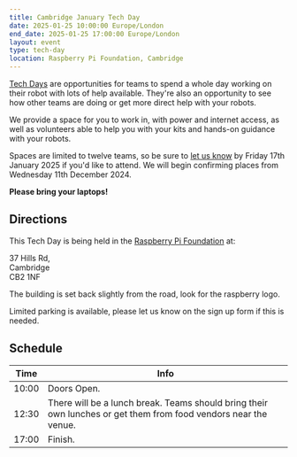 ```yaml
---
title: Cambridge January Tech Day
date: 2025-01-25 10:00:00 Europe/London
end_date: 2025-01-25 17:00:00 Europe/London
layout: event
type: tech-day
location: Raspberry Pi Foundation, Cambridge
---
```


[Tech Days][tech-days] are opportunities for teams to spend a whole day working
on their robot with lots of help available. They're also an opportunity to see
how other teams are doing or get more direct help with your robots.

We provide a space for you to work in, with power and internet access, as well
as volunteers able to help you with your kits and hands-on guidance with your
robots.

Spaces are limited to twelve teams, so be sure to [let us know][tech-day-signup]
by Friday 17th January 2025 if you'd like to attend. We will begin confirming
places from Wednesday 11th December 2024.

**Please bring your laptops!**

## Directions

This Tech Day is being held in the [Raspberry Pi Foundation][venue-map] at:

37 Hills Rd,<br>
Cambridge<br>
CB2 1NF

The building is set back slightly from the road, look for the raspberry logo.

Limited parking is available, please let us know on the sign up form if this is needed.

## Schedule

| Time  | Info |
|-------|------|
| 10:00 | Doors Open. |
| 12:30 | There will be a lunch break. Teams should bring their own lunches or get them from food vendors near the venue. |
| 17:00 | Finish. |

[tech-days]: https://studentrobotics.org/docs/robots_101/tech_days
[tech-day-signup]: https://forms.gle/SpZnqpUAaRbxwy2C9
[venue-map]: https://maps.app.goo.gl/j98oSM3PdGXooAAD9
